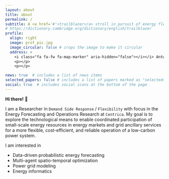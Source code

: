 ```yaml
---
layout: about
title: about
permalink: /
subtitle: A <a href='#'>trailblazer</a> stroll in pursuit of energy flexibility
# https://dictionary.cambridge.org/dictionary/english/trailblazer
profile:
  align: right
  image: prof_pic.jpg
  image_circular: false # crops the image to make it circular
  address: >
    <i class="fa fa-fw fa-map-marker" aria-hidden="false"></i></i> Antwerp, Belgium</li>
    <p></p>
    <p></p>

news: true  # includes a list of news items
selected_papers: false # includes a list of papers marked as "selected={true}"
social: true  # includes social icons at the bottom of the page
---
```


**Hi there!** :wave:

I am a Researcher in `Demand Side Response` / `Flexibility` with focus in the Energy Forecasting and Operations Research at `Centrica`. My goal is to explore the technological means to enable coordinated participation of small-scale energy resources in energy markets and grid ancillary services for a more flexible, cost-efficient, and reliable operation of a low-carbon power system.

I am interested in
- Data-driven probabilistic energy forecasting
- Multi-agent spatio-temporal optimization
- Power grid modeling
- Energy informatics